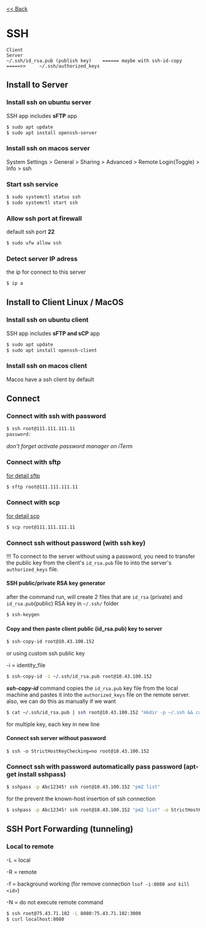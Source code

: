 [<< Back](README.md)

# SSH

```
Client                                                                       Server
~/.ssh/id_rsa.pub (publish key)    ====== maybe with ssh-id-copy =====>>     ~/.ssh/authorized_keys
```

## Install to Server
### Install ssh on ubuntu server
SSH app includes **sFTP** app

```bash
$ sudo apt update
$ sudo apt install openssh-server
```
### Install ssh on macos server
System Settings > General > Sharing > Advanced > Remote Login(Toggle) > Info > ssh 

### Start ssh service 
```bash
$ sudo systemctl status ssh
$ sudo systemctl start ssh
```
### Allow ssh port at firewall
default ssh port **22**
```bash
$ sudo ufw allow ssh
```
### Detect server IP adress
the ip for connect to this server

```bash
$ ip a
```

## Install to Client Linux / MacOS
### Install ssh on ubuntu client

SSH app includes **sFTP and sCP** app

```bash
$ sudo apt update
$ sudo apt install openssh-client
```
### Install ssh on macos client
Macos have a ssh client by default

## Connect 
### Connect with ssh with password
```bash
$ ssh root@111.111.111.11
password:
```

_don't forget activate password manager on iTerm_

### Connect with sftp 
[for detail sftp](file-transfer.md#transfer-with-sftp) 
```bash
$ sftp root@111.111.111.11
```
### Connect with scp 
[for detail scp](file-transfer.md#transfer-with-secure-cp-on-local-machine) 
```bash
$ scp root@111.111.111.11
```


### Connect ssh without password (with ssh key)

!!! To connect to the server without using a password, you need to transfer the public key from the client's ```id_rsa.pub``` file to into the server's ```authorized_keys``` file.

#### SSH public/private RSA key generator
after the command run, will create 2 files that are ```id_rsa``` (private) and ```id_rsa.pub```(public) RSA key in ```~/.ssh/``` folder

```bash
$ ssh-keygen
```

#### Copy and then paste client public (id_rsa.pub) key to server
```bash
$ ssh-copy-id root@10.43.100.152
```
or using custom ssh public key 

-i = identity_file

```bash
$ ssh-copy-id -i ~/.ssh/id_rsa.pub root@10.43.100.152
```
***ssh-copy-id*** command copies the ```id_rsa.pub``` key file from the local machine and pastes it into the ```authorized_keys``` file on the remote server. also, we can do this as manually if we want

```bash
$ cat ~/.ssh/id_rsa.pub | ssh root@10.43.100.152 "mkdir -p ~/.ssh && cat >> ~/.ssh/authorized_keys"
```
for multiple key, each key in new line 

#### Connect ssh server without password
```
$ ssh -o StrictHostKeyChecking=no root@10.43.100.152
```

### Connect ssh with password automatically pass password (apt-get install sshpass)
```bash
$ sshpass -p Abc12345! ssh root@10.43.100.152 "pm2 list"
```

for the prevent the known-host insertion of ssh connection

```bash 
$ sshpass -p Abc12345! ssh root@10.43.100.152 "pm2 list" -o StrictHostKeyChecking=no
```

## SSH Port Forwarding (tunneling)

### Local to remote 
-L = local

-R = remote

-f = background working (for remove connection ```lsof -i:8080 and kill <id>```)

-N = do not execute remote command

```bash
$ ssh root@75.43.71.102 -L 8080:75.43.71.102:3000
$ curl localhost:8080
```



